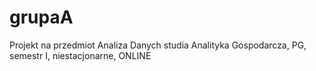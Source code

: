 # grupaA
Projekt na przedmiot Analiza Danych studia Analityka Gospodarcza, PG, semestr I, niestacjonarne, ONLINE
